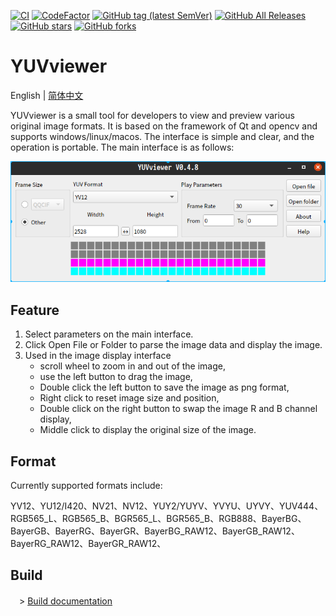 [![CI](https://github.com/QQxiaoming/YUVviewer/actions/workflows/ci.yml/badge.svg?branch=main)](https://github.com/QQxiaoming/YUVviewer/actions/workflows/ci.yml)
[![CodeFactor](https://www.codefactor.io/repository/github/qqxiaoming/yuvviewer/badge)](https://www.codefactor.io/repository/github/qqxiaoming/yuvviewer)
[![GitHub tag (latest SemVer)](https://img.shields.io/github/tag/QQxiaoming/YUVviewer.svg)](https://github.com/QQxiaoming/YUVviewer/releases)
[![GitHub All Releases](https://img.shields.io/github/downloads/QQxiaoming/YUVviewer/total.svg)](https://github.com/QQxiaoming/YUVviewer/releases)
[![GitHub stars](https://img.shields.io/github/stars/QQxiaoming/YUVviewer.svg)](https://github.com/QQxiaoming/YUVviewer)
[![GitHub forks](https://img.shields.io/github/forks/QQxiaoming/YUVviewer.svg)](https://github.com/QQxiaoming/YUVviewer)

# YUVviewer

English | [简体中文](./README_zh_CN.md)

YUVviewer is a small tool for developers to view and preview various original image formats. It is based on the framework of Qt and opencv and supports windows/linux/macos. The interface is simple and clear, and the operation is portable. The main interface is as follows:

![img0](./img/docimg0.png)

## Feature

1. Select parameters on the main interface.
2. Click Open File or Folder to parse the image data and display the image.
3. Used in the image display interface
    - scroll wheel to zoom in and out of the image,
    - use the left button to drag the image,
    - Double click the left button to save the image as png format,
    - Right click to reset image size and position,
    - Double click on the right button to swap the image R and B channel display,
    - Middle click to display the original size of the image.

## Format

Currently supported formats include:

YV12、YU12/I420、NV21、NV12、YUY2/YUYV、YVYU、UYVY、YUV444、RGB565_L、RGB565_B、BGR565_L、BGR565_B、RGB888、BayerBG、BayerGB、BayerRG、BayerGR、BayerBG_RAW12、BayerGB_RAW12、BayerRG_RAW12、BayerGR_RAW12、

## Build

　> [Build documentation](./DEVELOPNOTE.md)
